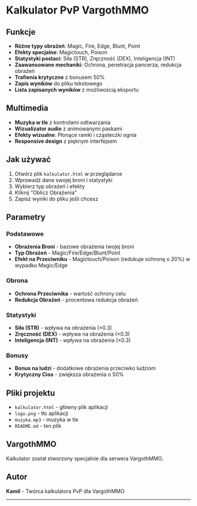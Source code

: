 #  Kalkulator PvP VargothMMO


##  Funkcje


- **Różne typy obrażeń**: Magic, Fire, Edge, Blunt, Point
- **Efekty specjalne**: Magictouch, Poison
- **Statystyki postaci**: Siła (STR), Zręczność (DEX), Inteligencja (INT)
- **Zaawansowane mechaniki**: Ochrona, penetracja pancerza, redukcja obrażeń
- **Trafienia krytyczne** z bonusem 50%
- **Zapis wyników** do pliku tekstowego
- **Lista zapisanych wyników** z możliwością eksportu

## Multimedia

- **Muzyka w tle** z kontrolami odtwarzania
- **Wizualizator audio** z animowanymi paskami
- **Efekty wizualne**: Płonące ramki i cząsteczki ognia
- **Responsive design** z pięknym interfejsem

##  Jak używać

1. Otwórz plik `kalkulator.html` w przeglądarce
2. Wprowadź dane swojej broni i statystyki
3. Wybierz typ obrażeń i efekty
4. Kliknij "Oblicz Obrażenia"
5. Zapisz wyniki do pliku jeśli chcesz

##  Parametry

### Podstawowe
- **Obrażenia Broni** - bazowe obrażenia twojej broni
- **Typ Obrażeń** - Magic/Fire/Edge/Blunt/Point
- **Efekt na Przeciwniku** - Magictouch/Poison (redukuje ochronę o 20%) w wypadku Magic/Edge

### Obrona
- **Ochrona Przeciwnika** - wartość ochrony celu
- **Redukcja Obrażeń** - procentowa redukcja obrażeń

### Statystyki
- **Siła (STR)** - wpływa na obrażenia (×0.3)
- **Zręczność (DEX)** - wpływa na obrażenia (×0.3)
- **Inteligencja (INT)** - wpływa na obrażenia (×0.3)

### Bonusy
- **Bonus na ludzi** - dodatkowe obrażenia przeciwko ludziom
- **Krytyczny Cios** - zwiększa obrażenia o 50%

##  Pliki projektu

- `kalkulator.html` - główny plik aplikacji
- `logo.png` - tło aplikacji
- `muzyka.mp3` - muzyka w tle
- `README.md` - ten plik

## VargothMMO

Kalkulator został stworzony specjalnie dla serwera VargothMMO.

## Autor

**Kamil** - Twórca kalkulatora PvP dla VargothMMO

---



